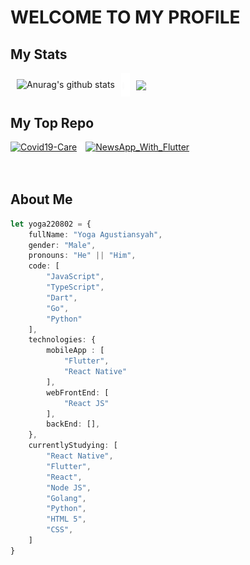 # WELCOME TO MY PROFILE
## My Stats

<div style="display: flex; flex-direction: row;">
  <img align="center" src="https://github-readme-stats.vercel.app/api/top-langs/?username=yoga220802&langs_count=5&include_all_commits=true&show_icons=true&count_private=true&theme=dracula" alt="Anurag's github stats" style="margin: 10px;" />
  <img align="center" src="./assets/space.png">
  <a href="https://github.com/yoga220802/" style="margin: 10px;">
    <img align="center" src="https://github-readme-stats.vercel.app/api?username=yoga220802&theme=dracula" />
  </a>
</div>



## My Top Repo
<div style="display: flex; flex-direction: row;">
  <a href="https://github.com/yoga220802/Covid19-Care">
    <img src="https://github-readme-stats.vercel.app/api/pin/?username=yoga220802&repo=Covid19-Care&theme=dracula" alt="Covid19-Care" />
  </a>
  <img align="center" src="./assets/space.png">
  <a href="https://github.com/yoga220802/NewsApp_With_Flutter" style="margin-right: 10px;">
    <img src="https://github-readme-stats.vercel.app/api/pin/?username=yoga220802&repo=NewsApp_With_Flutter&theme=dracula" alt="NewsApp_With_Flutter" />
  </a>
</div>



<br />
<br />

## About Me

```typescript
let yoga220802 = {
    fullName: "Yoga Agustiansyah",
    gender: "Male",
    pronouns: "He" || "Him",
    code: [
        "JavaScript",
        "TypeScript",
        "Dart",
        "Go",
        "Python"
    ],
    technologies: {
        mobileApp : [
            "Flutter",
            "React Native"
        ],
        webFrontEnd: [
            "React JS"
        ],
        backEnd: [],
    },
    currentlyStudying: [
        "React Native",
        "Flutter",
        "React",
        "Node JS",
        "Golang",
        "Python",
        "HTML 5",
        "CSS",
    ]
}
```
 
